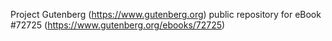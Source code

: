 Project Gutenberg (https://www.gutenberg.org) public repository
for eBook #72725 (https://www.gutenberg.org/ebooks/72725)
